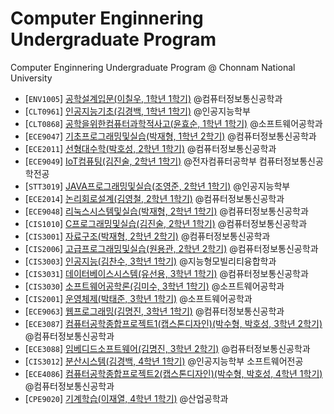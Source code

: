 # Computer Enginnering Undergraduate Program
Computer Enginnering Undergraduate Program @ Chonnam National University

 * [`ENV1005`] [공학설계입문(이칠우, 1학년 1학기)](./1.1-introduction-to-engineering-design) @컴퓨터정보통신공학과
 * [`CLT0961`] [인공지능기초(김경백, 1학년 1학기)](./1.1-artificial-intelligence-basics) @인공지능학부
 * [`CLT0868`] [공학을위한컴퓨터과학적사고(윤효순, 1학년 1학기)](./1.1-computational-thinking-for-engineering) @소프트웨어공학과
 * [`ECE9047`] [기초프로그래밍및실습(박재형, 1학년 2학기)](./1.2-software-programming-basics-and-practice) @컴퓨터정보통신공학과
 * [`ECE2011`] [선형대수학(박호성, 2학년 1학기)](./2.1-linear-algebra) @컴퓨터정보통신공학과
 * [`ECE9049`] [IoT컴퓨팅(김진술, 2학년 1학기)](./2.1-iot-computing) @전자컴퓨터공학부 컴퓨터정보통신공학전공
 * [`STT3019`] [JAVA프로그래밍및실습(조영준, 2학년 1학기)](./2.1-java-programming-and-practice) @인공지능학부
 * [`ECE2014`] [논리회로설계(김영철, 2학년 1학기)](./2.1-logic-circuits-design) @컴퓨터정보통신공학과
 * [`ECE9048`] [리눅스시스템및실습(박재형, 2학년 1학기)](./2.1-linux-system-and-practice) @컴퓨터정보통신공학과
 * [`CIS1010`] [C프로그래밍및실습(김진술, 2학년 1학기)](./2.1-c-programming-and-practice) @컴퓨터정보통신공학과
 * [`CIS3001`] [자료구조(박재형, 2학년 2학기)](./2.2-data-structures) @컴퓨터정보통신공학과
 * [`CIS2006`] [고급프로그래밍및실습(원용관, 2학년 2학기)](./2.2-advanced-computer-programming-and-practice) @컴퓨터정보통신공학과
 * [`CIS3003`] [인공지능(김찬수, 3학년 1학기)](./3.1-artificial-intelligence) @지능형모빌리티융합학과
 * [`CIS3031`] [데이터베이스시스템(유선용, 3학년 1학기)](./3.1-data-base-systems) @컴퓨터정보통신공학과
 * [`CIS3030`] [소프트웨어공학론(김미수, 3학년 1학기)](./3.1-software-enginnering) @소프트웨어공학과
 * [`CIS2001`] [운영체제(박태준, 3학년 1학기)](./3.1-operating-system) @소프트웨어공학과
 * [`ECE9063`] [웹프로그래밍(김명진, 3학년 1학기)](./3.1-web-programming) @컴퓨터정보통신공학과
 * [`ECE3087`] [컴퓨터공학종합프로젝트1(캡스톤디자인)(박수형, 박호성, 3학년 2학기)](./3.2-computer-engineering-project1(capstone-design)) @컴퓨터정보통신공학과
 * [`ECE3088`] [임베디드소프트웨어(김명진, 3학년 2학기)](./3.2-embedded-software) @컴퓨터정보통신공학과
 * [`CIS3012`] [분산시스템(김경백, 4학년 1학기)](./4.1-distributed-systems) @인공지능학부 소프트웨어전공
 * [`ECE4086`] [컴퓨터공학종합프로젝트2(캡스톤디자인)(박수형, 박호성, 4학년 1학기)](./4.1-computer-engineering-project2(capstone-design)) @컴퓨터정보통신공학과
 * [`CPE9020`] [기계학습(이재열, 4학년 1학기)](./4.1-machine-learning) @산업공학과

